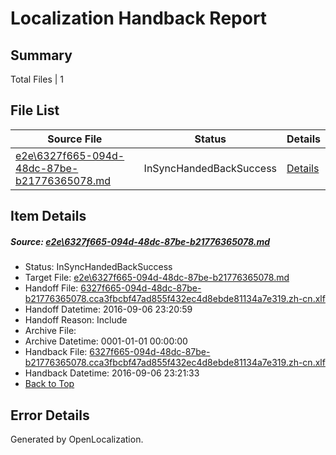 # <a name='report-top'></a> Localization Handback Report

## Summary
 Total Files | 1

## File List
 Source File | Status | Details 
 ----------- | ------ | ------- 
 [e2e\6327f665-094d-48dc-87be-b21776365078.md](https://github.com/OpenLocalizationTestOrg/ol-test0/blob/aef14f190be6bf02e9a1098f18290c0ca6102c55/e2e/6327f665-094d-48dc-87be-b21776365078.md) | InSyncHandedBackSuccess | [Details](#fb45c3f01ed5ca4419c874ddcc04c2b1092654401)

## Item Details
##### <a name='fb45c3f01ed5ca4419c874ddcc04c2b1092654401'></a> Source: [e2e\6327f665-094d-48dc-87be-b21776365078.md](https://github.com/OpenLocalizationTestOrg/ol-test0/blob/aef14f190be6bf02e9a1098f18290c0ca6102c55/e2e/6327f665-094d-48dc-87be-b21776365078.md)
* Status: InSyncHandedBackSuccess
* Target File: [e2e\6327f665-094d-48dc-87be-b21776365078.md](https://github.com/OpenLocalizationTestOrg/ol-test0-zhcn/blob/0ac7332f678aba2423c7d51001ef23d492a1a2b2/e2e/6327f665-094d-48dc-87be-b21776365078.md)
* Handoff File: [6327f665-094d-48dc-87be-b21776365078.cca3fbcbf47ad855f432ec4d8ebde81134a7e319.zh-cn.xlf](https://github.com/OpenLocalizationTestOrg/ol-test0-handoff/blob/419147fcbe6fdfd7c6436d984192f8fb3e549113/ol-handoff/OpenLocalizationTestOrg/ol-test0-zhcn/ci/ht/6327f665-094d-48dc-87be-b21776365078.cca3fbcbf47ad855f432ec4d8ebde81134a7e319.zh-cn.xlf)
* Handoff Datetime: 2016-09-06 23:20:59
* Handoff Reason: Include
* Archive File: 
* Archive Datetime: 0001-01-01 00:00:00
* Handback File: [6327f665-094d-48dc-87be-b21776365078.cca3fbcbf47ad855f432ec4d8ebde81134a7e319.zh-cn.xlf](https://github.com/OpenLocalizationTestOrg/ol-test0-handback/blob/7dde1e8fad4f227aff5a785c3b55e81e96036f6d/ol-handback/OpenLocalizationTestOrg/ol-test0-zhcn/ci/ht/6327f665-094d-48dc-87be-b21776365078.cca3fbcbf47ad855f432ec4d8ebde81134a7e319.zh-cn.xlf)
* Handback Datetime: 2016-09-06 23:21:33
* [Back to Top](#report-top)


## Error Details

Generated by OpenLocalization.
